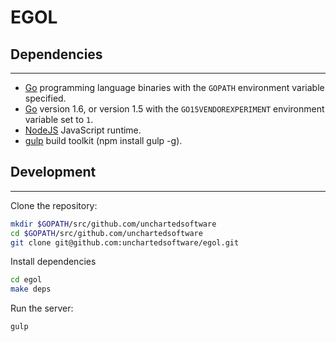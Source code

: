 # EGOL

## Dependencies
---
- [Go](https://golang.org/) programming language binaries with the `GOPATH` environment variable specified.
- [Go](https://golang.org/) version 1.6, or version 1.5 with the `GO15VENDOREXPERIMENT` environment variable set to `1`.
- [NodeJS](http://nodejs.org/) JavaScript runtime.
- [gulp](http://http://gulpjs.com/) build toolkit (npm install gulp -g).

## Development
---
Clone the repository:

```bash
mkdir $GOPATH/src/github.com/unchartedsoftware
cd $GOPATH/src/github.com/unchartedsoftware
git clone git@github.com:unchartedsoftware/egol.git
```

Install dependencies

```bash
cd egol
make deps
```

Run the server:

```bash
gulp
```
